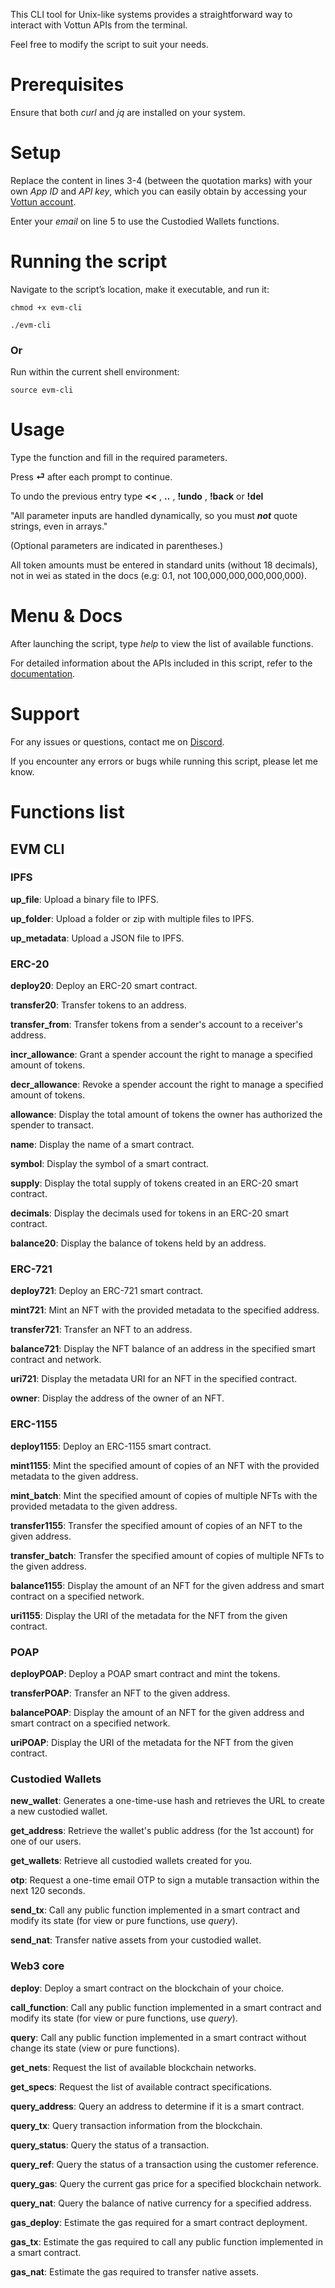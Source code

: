 This CLI tool for Unix-like systems provides a straightforward way to interact with Vottun APIs from the terminal.

Feel free to modify the script to suit your needs.

# Prerequisites

Ensure that both _curl_ and _jq_ are installed on your system.

# Setup

Replace the content in lines 3-4 (between the quotation marks) with your own _App ID_ and _API key_, which you can easily obtain by accessing your [Vottun account](https://app.vottun.io/).

Enter your _email_ on line 5 to use the Custodied Wallets functions.

# Running the script

Navigate to the script’s location, make it executable, and run it:

```
chmod +x evm-cli

./evm-cli
```

### Or

Run within the current shell environment:

```
source evm-cli
```

# Usage

Type the function and fill in the required parameters.

Press __⏎__ after each prompt to continue.

To undo the previous entry type __<<__ , __..__ , __!undo__ , __!back__ or __!del__

"All parameter inputs are handled dynamically, so you must ***not*** quote strings, even in arrays."

(Optional parameters are indicated in parentheses.)

All token amounts must be entered in standard units (without 18 decimals), not in wei as stated in the docs (e.g: 0.1, not 100,000,000,000,000,000).

# Menu & Docs

After launching the script, type _help_ to view the list of available functions.

For detailed information about the APIs included in this script, refer to the [documentation](https://docs.vottun.io/).

# Support

For any issues or questions, contact me on [Discord](https://discord.com/users/1206334838093643817).

If you encounter any errors or bugs while running this script, please let me know.

# Functions list

## EVM CLI

### IPFS

__up_file__: Upload a binary file to IPFS.

__up_folder__: Upload a folder or zip with multiple files to IPFS.

__up_metadata__: Upload a JSON file to IPFS.

### ERC-20

__deploy20__: Deploy an ERC-20 smart contract.

__transfer20__: Transfer tokens to an address.

__transfer_from__: Transfer tokens from a sender's account to a receiver's address.

__incr_allowance__: Grant a spender account the right to manage a specified amount of tokens.

__decr_allowance__: Revoke a spender account the right to manage a specified amount of tokens.

__allowance__: Display the total amount of tokens the owner has authorized the spender to transact.

__name__: Display the name of a smart contract.

__symbol__: Display the symbol of a smart contract.

__supply__: Display the total supply of tokens created in an ERC-20 smart contract.

__decimals__: Display the decimals used for tokens in an ERC-20 smart contract.

__balance20__: Display the balance of tokens held by an address.

### ERC-721

__deploy721__: Deploy an ERC-721 smart contract.

__mint721__: Mint an NFT with the provided metadata to the specified address.

__transfer721__: Transfer an NFT to an address.

__balance721__: Display the NFT balance of an address in the specified smart contract and network.

__uri721__: Display the metadata URI for an NFT in the specified contract.

__owner__: Display the address of the owner of an NFT.

### ERC-1155

__deploy1155__: Deploy an ERC-1155 smart contract.

__mint1155__: Mint the specified amount of copies of an NFT with the provided metadata to the given address.

__mint_batch__: Mint the specified amount of copies of multiple NFTs with the provided metadata to the given address.

__transfer1155__: Transfer the specified amount of copies of an NFT to the given address.

__transfer_batch__: Transfer the specified amount of copies of multiple NFTs to the given address.

__balance1155__: Display the amount of an NFT for the given address and smart contract on a specified network.

__uri1155__: Display the URI of the metadata for the NFT from the given contract.

### POAP

__deployPOAP__: Deploy a POAP smart contract and mint the tokens.

__transferPOAP__: Transfer an NFT to the given address.

__balancePOAP__: Display the amount of an NFT for the given address and smart contract on a specified network.

__uriPOAP__: Display the URI of the metadata for the NFT from the given contract.

### Custodied Wallets

__new_wallet__: Generates a one-time-use hash and retrieves the URL to create a new custodied wallet.

__get_address__: Retrieve the wallet's public address (for the 1st account) for one of our users.

__get_wallets__: Retrieve all custodied wallets created for you.

__otp__: Request a one-time email OTP to sign a mutable transaction within the next 120 seconds.

__send_tx__: Call any public function implemented in a smart contract and modify its state (for view or pure functions, use _query_).

__send_nat__: Transfer native assets from your custodied wallet.


### Web3 core

__deploy__: Deploy a smart contract on the blockchain of your choice.

__call_function__: Call any public function implemented in a smart contract and modify its state (for view or pure functions, use _query_).

__query__: Call any public function implemented in a smart contract without change its state (view or pure functions).

__get_nets__: Request the list of available blockchain networks.

__get_specs__: Request the list of available contract specifications.

__query_address__: Query an address to determine if it is a smart contract.

__query_tx__: Query transaction information from the blockchain.

__query_status__: Query the status of a transaction.

__query_ref__: Query the status of a transaction using the customer reference.

__query_gas__: Query the current gas price for a specified blockchain network.

__query_nat__: Query the balance of native currency for a specified address.

__gas_deploy__: Estimate the gas required for a smart contract deployment.

__gas_tx__: Estimate the gas required to call any public function implemented in a smart contract.

__gas_nat__: Estimate the gas required to transfer native assets.
